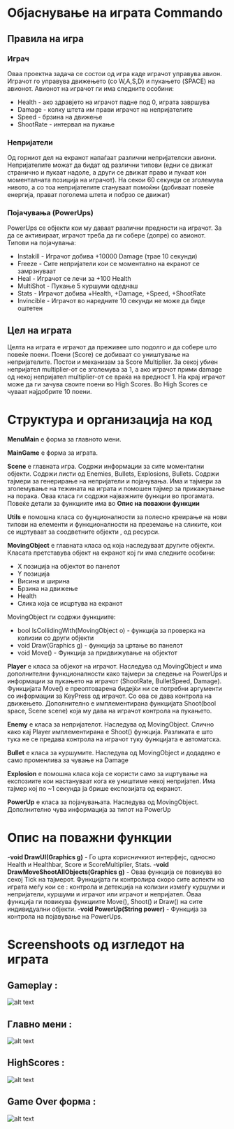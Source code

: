 # Објаснување на играта Commando

## Правила на игра

### Играч
Оваа проектна задача се состои од игра каде играчот управува авион. Играчот го управува движењето (со W,A,S,D) и пукањето (SPACE) на авионот.
Авионот на играчот ги има следните особини:
- Health    - ако здравјето на играчот падне под 0, играта завршува
- Damage    - колку штета им прави играчот на непријателите
- Speed     - брзина на движење
- ShootRate - интервал на пукање

### Непријатели

Од горниот дел на екранот напаѓаат различни непријателски авиони. Непријателите можат да бидат од различни типови (едни се движат странично и пукаат надоле, а други се движат право и пукаат кон моменталната позиција на играчот). На секои 60 секунди се зголемува нивото, а со тоа непријателите стануваат помоќни (добиваат повеќе енергија, прават поголема штета и побрзо се движат) 

### Појачувања (PowerUps)

PowerUps се објекти кои му даваат различни предности на играчот. За да се активираат, играчот треба да ги собере (допре) со авионот.
Типови на појачувања:
- Instakill  - Играчот добива +10000 Damage (трае 10 секунди)
- Freeze     - Сите непријатели кои се моментално на екранот се замрзнуваат
- Heal       - Играчот се лечи за +100 Health
- MultiShot  - Пукање 5 куршуми одеднаш 
- Stats      - Играчот добива +Health, +Damage, +Speed, +ShootRate
- Invincible - Играчот во наредните 10 секунди не може да биде оштетен

## Цел на играта 

Целта на играта е играчот да преживее што подолго и да собере што повеќе поени. Поени (Score) се добиваат со уништување на непријателите. Постои и механизам за Score Multiplier. За секој убиен непријател multiplier-от се зголемува за 1, а ако играчот прими damage од некој непријател multiplier-от се враќа на вредност 1. На крај играчот може да ги зачува своите поени во High Scores.
Во High Scores се чуваат најдобрите 10 поени.

# Структура и организација на код

**MenuMain** е форма за главното мени.

**MainGame** е форма за играта.

**Scene** е главната игра. Содржи информации за сите моментални објекти. Содржи листи од Enemies, Bullets, Explosions, Bullets. Содржи тајмери за генерирање на непријатели и појачувања. Има и тајмери за зголемување на тежината на играта и помошен тајмер за прикажување на порака. Оваа класа ги содржи најважните функции во прогамата. Повеќе детали за функциите има во **Опис на поважни функции**

**Utils** е помошна класа со фунционалности за полесно креирање на нови типови на елементи и функционалности на преземање на сликите, кои се ицртуваат за соодветните објекти , од ресурси.

**MovingObject** е главната класа од која наследуваат другите објекти. Класата претставува објект на екранот кој ги има следните особини:
- X позиција на објектот во панелот
- Y позиција
- Висина и ширина
- Брзина на движење
- Health 
- Слика која се исцртува на екранот

MovingObject ги содржи функциите:
- bool IsCollidingWith(MovingObject o) - функција за проверка на колизии со други објекти
- void Draw(Graphics g) - функција за цртање во панелот
- void Move() - Функција за придвижување на објектот

**Player** е класа за објекот на играчот. Наследува од MovingObject и има дополнителни функционалности како тајмери за следење на PowerUps и информации за пукањето на играчот (ShootRate, BulletSpeed, Damage). Функцијата Move() е преоптоварена бидејќи ни се потребни аргументи со информации за KeyPress од играчот. Со ова се дава контрола на движењето.
Дополнително e имплементирана функциjата Shoot(bool space, Scene scene) која му дава на играчот контрола на пукањето.

**Enemy** е класа за непријателот. Наследува од MovingObject. Слично како кај Player имплементирана е Shoot() функција. Разликата е што тука не се предава контрола на играчот туку функцијата е автоматска.

**Bullet** е класа за куршумите. Наследува од MovingObject и додадено е само променлива за чување на Damage

**Explosion** e помошна класа која се користи само за ицртување на експозиите кои настануваат кога ке уништиме некој непријател. Има тајмер кој по ~1 секунда ја брише експозијата од екранот.

**PowerUp** е класа за појачувањата. Наследува од MovingObject. Дополнително чува информација за типот на PowerUp

# Опис на поважни функции

-**void DrawUI(Graphics g)** - Го црта корисничкиот интерфејс, односно Health и Healthbar, Score и ScoreMultiplier, Stats.
-**void DrawMoveShootAllObjects(Graphics g)** - Оваа функција се повикува во секој Tick  на тајмерот. Функцијата ги контролира скоро сите аспекти на играта меѓу кои се : контрола и детекција на колизии измеѓу куршуми и непријатели, куршуми и играчот или играчот и непријател. 
Оваа функција ги повикува функциите Move(), Shoot() и Draw() на сите индивидуални објекти.
-**void PowerUp(String power)** - Функција за контрола на појавување на PowerUps.

# Screenshoots од изгледот на играта
## Gameplay :

![alt text](https://raw.githubusercontent.com/ivan819/commando/master/gameplay.PNG)

## Главно мени :

![alt text](https://raw.githubusercontent.com/ivan819/commando/master/glavnoMeni.PNG)

## HighScores :

![alt text](https://raw.githubusercontent.com/ivan819/commando/master/highscoreTable.PNG)

## Game Over форма :

![alt text](https://raw.githubusercontent.com/ivan819/commando/master/GameOverForm.PNG)
